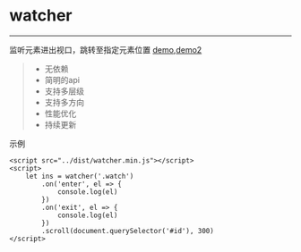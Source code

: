 # watcher

------

监听元素进出视口，跳转至指定元素位置 [demo](https://biorz.github.io/watcher/demo/index.html),[demo2](https://biorz.github.io/watcher/demo/float-nav.html)

> * 无依赖
> * 简明的api
> * 支持多层级
> * 支持多方向
> * 性能优化
> * 持续更新

示例
```
<script src="../dist/watcher.min.js"></script>
<script>
    let ins = watcher('.watch')
        .on('enter', el => {
            console.log(el)
        })
        .on('exit', el => {
            console.log(el)
        })
        .scroll(document.querySelector('#id'), 300)         
</script>
```
